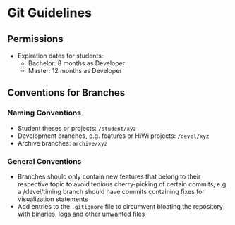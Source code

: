 # Git Guidelines

## Permissions

* Expiration dates for students:
  * Bachelor: 8 months as Developer
  * Master: 12 months as Developer

## Conventions for Branches

### Naming Conventions

* Student theses or projects: `/student/xyz`
* Development branches, e.g. features or HiWi projects: `/devel/xyz`
* Archive branches: `archive/xyz`

### General Conventions

* Branches should only contain new features that belong to their respective topic to avoid tedious cherry-picking of certain commits, e.g. a /devel/timing branch should have commits containing fixes for visualization statements
* Add entries to the `.gitignore` file to circumvent bloating the repository with binaries, logs and other unwanted files
